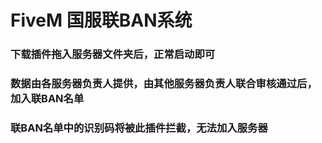 # FiveM 国服联BAN系统
### 下载插件拖入服务器文件夹后，正常启动即可
### 数据由各服务器负责人提供，由其他服务器负责人联合审核通过后，加入联BAN名单
### 联BAN名单中的识别码将被此插件拦截，无法加入服务器
